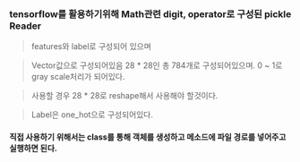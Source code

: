 ### tensorflow를 활용하기위해 Math관련 digit, operator로 구성된 pickle Reader

> features와 label로 구성되어 있으며

> Vector값으로 구성되어있음 28 * 28인 총 784개로 구성되어있으며. 0 ~ 1로 gray scale처리가 되어있다.

> 사용할 경우 28 * 28로 reshape해서 사용해야 할것이다.

> Label은 one_hot으로 구성되어있다.

#### 직접 사용하기 위해서는 class를 통해 객체를 생성하고 메소드에 파일 경로를 넣어주고 실행하면 된다.
